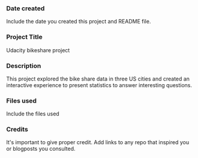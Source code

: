 ### Date created
Include the date you created this project and README file.

### Project Title
Udacity bikeshare project

### Description
This project explored the bike share data in three US cities and created an interactive experience to present statistics to answer interesting questions.

### Files used
Include the files used

### Credits
It's important to give proper credit. Add links to any repo that inspired you or blogposts you consulted.
